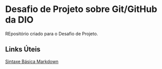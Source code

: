 # Desafio de Projeto sobre Git/GitHub da DIO
REpositório criado para o Desafio de Projeto.

## Links Úteis
[Sintaxe Básica Markdown](https://www.markdownguide.org/basic-syntax/)

